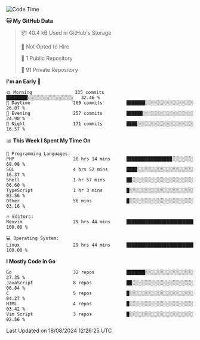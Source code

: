
<!--START_SECTION:waka-->
![Code Time](http://img.shields.io/badge/Code%20Time-5%2C171%20hrs%2043%20mins-blue)

**🐱 My GitHub Data** 

> 📦 40.4 kB Used in GitHub's Storage 
 > 
> 🚫 Not Opted to Hire
 > 
> 📜 1 Public Repository 
 > 
> 🔑 91 Private Repository 
 > 
**I'm an Early 🐤** 

```text
🌞 Morning                335 commits         ████████░░░░░░░░░░░░░░░░░   32.46 % 
🌆 Daytime                269 commits         ███████░░░░░░░░░░░░░░░░░░   26.07 % 
🌃 Evening                257 commits         ██████░░░░░░░░░░░░░░░░░░░   24.90 % 
🌙 Night                  171 commits         ████░░░░░░░░░░░░░░░░░░░░░   16.57 % 
```


📊 **This Week I Spent My Time On** 

```text
💬 Programming Languages: 
PHP                      20 hrs 14 mins      █████████████████░░░░░░░░   68.08 % 
SQL                      4 hrs 52 mins       ████░░░░░░░░░░░░░░░░░░░░░   16.37 % 
Shell                    1 hr 57 mins        ██░░░░░░░░░░░░░░░░░░░░░░░   06.60 % 
TypeScript               1 hr 3 mins         █░░░░░░░░░░░░░░░░░░░░░░░░   03.56 % 
Other                    56 mins             █░░░░░░░░░░░░░░░░░░░░░░░░   03.16 % 

🔥 Editors: 
Neovim                   29 hrs 44 mins      █████████████████████████   100.00 % 

💻 Operating System: 
Linux                    29 hrs 44 mins      █████████████████████████   100.00 % 
```

**I Mostly Code in Go** 

```text
Go                       32 repos            ███████░░░░░░░░░░░░░░░░░░   27.35 % 
JavaScript               8 repos             ██░░░░░░░░░░░░░░░░░░░░░░░   06.84 % 
C                        5 repos             █░░░░░░░░░░░░░░░░░░░░░░░░   04.27 % 
HTML                     4 repos             █░░░░░░░░░░░░░░░░░░░░░░░░   03.42 % 
Vim Script               3 repos             █░░░░░░░░░░░░░░░░░░░░░░░░   02.56 % 
```




 Last Updated on 18/08/2024 12:26:25 UTC
<!--END_SECTION:waka-->
